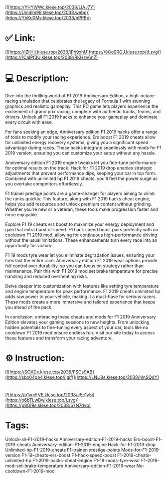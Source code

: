 [![https://YHYWWc.klese.top/2038/LIAJ7Y](https://Umdlm98.klese.top/2038.webp)](https://YbKd0Mv.klese.top/2038/nPPBp)
# ✅ Link:
[![https://lZHHj.klese.top/2038/jPh9xhU](https://8Go9RGJ.klese.top/d.svg)](https://1CaIPf3U.klese.top/2038/RKHzv6nZ)
# 💻 Description:
Dive into the thrilling world of F1 2019 Anniversary Edition, a high-octane racing simulation that celebrates the legacy of Formula 1 with stunning graphics and realistic gameplay. This PC game lets players experience the excitement of grand prix racing, complete with authentic tracks, teams, and drivers. Unlock all F1 2019 hacks to enhance your gameplay and dominate every circuit with ease.



For fans seeking an edge, Anniversary edition F1 2019 hacks offer a range of tools to modify your racing experience. Ers boost F1 2019 cheats allow for unlimited energy recovery systems, giving you a significant speed advantage during races. These hacks integrate seamlessly with mods for F1 2019 version, ensuring you can customize your setup without any hassle.



Anniversary edition F1 2019 engine tweaks let you fine-tune performance for optimal results on the track. Hack for F1 2019 drop enables strategic adjustments that prevent performance dips, keeping your car in top form. Combined with unlimited hp F1 2019 cheats, you'll feel the power surge as you overtake competitors effortlessly.



F1 trainer prestige points are a game-changer for players aiming to climb the ranks quickly. This feature, along with F1 2019 hacks cheat engine, helps you add resources and unlock premium content without grinding. Whether you're new or a veteran, these tools make progression faster and more enjoyable.



Explore F1 19 cheats ers boost to maximize your energy deployment and gain that extra burst of speed. F1 hack speed boost pairs perfectly with no cooldown F1 2019 mod, allowing for continuous high-performance driving without the usual limitations. These enhancements turn every race into an opportunity for victory.



F1 19 mods tyre wear let you eliminate degradation issues, ensuring your tires last the entire race. Anniversary edition F1 2019 wear options provide full control over durability, so you can focus on strategy rather than maintenance. Pair this with F1 2019 mod set brake temperature for precise handling and reduced overheating risks.



Delve deeper into customization with features like setting tyre temperature and engine temperature for peak performance. F1 2019 cheats unlimited hp adds raw power to your vehicle, making it a must-have for serious racers. These mods create a more immersive and tailored experience that keeps you ahead of the pack.



In conclusion, embracing these cheats and mods for F1 2019 Anniversary Edition elevates your gaming sessions to new heights. From unlocking hidden potentials to fine-tuning every aspect of your car, tools like no cooldown F1 2019 mod ensure endless fun. Visit our site today to access these features and transform your racing adventure.

# ⚙️ Instruction:
[![https://SOXDx.klese.top/2038/FSCs9AB](https://sbo04pa4.klese.top/i.gif)](https://LNU8s.klese.top/2038/nlnSQdY)
#
[![https://o1vrcFVE.klese.top/2038/c5c1y5i](https://o6bTLwBw.klese.top/l.svg)](https://p8OI9s.klese.top/2038/SzN7dvb)
# Tags:
Unlock-all-F1-2019-hacks Anniversary-edition-F1-2019-hacks Ers-boost-F1-2019-cheats Anniversary-edition-F1-2019-engine Hack-for-F1-2019-drop Unlimited-hp-F1-2019-cheats F1-trainer-prestige-points Mods-for-F1-2019-version F1-19-cheats-ers-boost F1-hack-speed-boost F1-2019-cheats-unlimited-hp F1-2019-hacks-cheat-engine F1-19-mods-tyre-wear F1-2019-mod-set-brake-temperature Anniversary-edition-F1-2019-wear No-cooldown-F1-2019-mod






